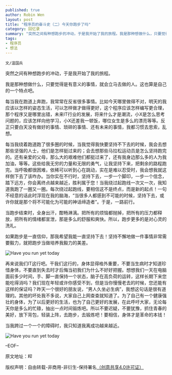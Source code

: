 ```yaml
---
published: true
author: Robin Wen
layout: post
title: "程序员的奋斗史（二）今天你跑步了吗"
category: 回忆录
summary: "突然之间有种想跑步的冲动，于是我开始了我的旅程。我是那种想做什么，只要觉得是有意义的事情，就会立马去做的人。这也算是自己的一个特点吧。"
tags: 
- 程序员
- 想法
---
```


`文/温国兵`

突然之间有种想跑步的冲动，于是我开始了我的旅程。

我是那种想做什么，只要觉得是有意义的事情，就会立马去做的人。这也算是自己的一个特点吧。

每当我在跑道上奔跑，我常常在反省很多事情。比如今天哪里做得不对，明天的我应该以怎样的姿态生活，可以怎样做才做得更好，这个程序应该怎样编写更合理，那个程序又是哪里出错，未来IT行业的发展，将来什么才是潮流，小X是怎么思考问题的，应该怎样向他学习，小X还差我一顿饭，哪位女生是多么的漂亮等等。反正只要白天没有做好的事情、琐碎的事情、还有未来的事情，我都习惯去思索，乱想。

每当我绕着跑道跑了很多圈的时候，当我觉得我快要坚持不下去的时候，我会去想那些坚强的人士，他们是怎样挺过来的；会去想那些马拉松运动员是怎么坚持跑完的。还有亲爱的父母，那么大的艰难他们都挺过来了，还有我身边那么多的人为我加油，等等。这些给我无穷的力量和无限的勇气，让我坚持下来，把剩余的路程跑完。当呼吸都很困难，依稀可以听到心在跳动，实在是难以忍受时，我会想我就这样倒下去了该咋办。当你实在不行时，坚持下去，一步一个脚印，一步一个信念，踏下远方，你会离终点越来越近，胜利属于您！当我绕过起跑线一次又一次，我知道我跑了一圈又一圈。每次绕过起跑线，要相信这不是终点，而是新的起点！一句不经意的话此时浮现在我的脑海，“当很多人都感到不可能的时候，坚持下去，或许你就是那个将不可能化为可能的神话缔造者”。于是，一路前行。

当跑步结束时，全身出汗，酣畅淋漓。把所有的烦恼都抛掉，把所有的压力都释放，把所有的情绪都宣泄，那是多么的舒服和爽快。所以，跑步更多的是对心灵的洗礼。

如果跑步是一直信仰，那我希望我能一直坚持下去！坚持不懈地做一件事情非常需要毅力，就把跑步当做培养我毅力的美差。

![Have you run yet today](http://i.imgur.com/CKlCVvp.jpg)

再来说我们IT这行吧。干我们这行的，身体显得格外重要，不要当生病时才知道珍惜身体，不要直到失去时才后悔当初我们为什么不好好把握。想想我们一天在电脑面前多少时间，手、脚一直保持一个状态，脑子在高负荷的运转，这样长期下来您能吃得消吗？我们现在年轻或许你感受不到，但是当你慢慢老去的时候，您还能有这样的保证吗？昨天一个很好的朋友说，“男人久坐必生病”，我想这句话是很有道理的。其他的坏处我不多说，大家自己上网查查就知道了。为了自己有一个健康强壮的身体，为了以后更好的生活，也为了自己更好的发展，在此呼吁大家，无论每天你是多么的忙碌，抽出一点时间锻炼吧。所以不要迟疑，不要犹豫，抓住青春的美好，放下背包，轻装上阵，去跑步，去锻炼吧！要相信，身体才是革命的本钱！

当我跨过一个一个的障碍时，我只知道我离成功越来越近。

![Have you run yet today](http://i.imgur.com/ocDlIKb.jpg)

–EOF–

原文地址：<a href="http://blog.csdn.net/justdb/article/details/7469605" target="_blank"><img src="http://i.imgur.com/BROigUO.jpg" title="程序员的奋斗史（二）今天你跑步了吗" height="16px" width="16px" border="0" alt="程序员的奋斗史（二）今天你跑步了吗" /></a>

版权声明：自由转载-非商用-非衍生-保持署名<a href="http://creativecommons.org/licenses/by-nc-nd/4.0/deed.zh" target="_blank">（创意共享4.0许可证）</a>
